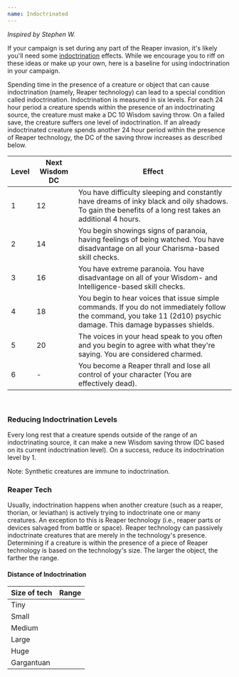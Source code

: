 ```yaml
---
name: Indoctrinated
---
```

_Inspired by Stephen W._

If your campaign is set during any part of the Reaper invasion, it's likely you'll need some
<a href="http://masseffect.wikia.com/wiki/Indoctrination" target="_blank">indoctrination</a> effects.
While we encourage you to riff on these ideas or make up your own, here is a baseline for using indoctrination in your
campaign.

Spending time in the presence of a creature or object that can cause indoctrination (namely, Reaper technology) can
lead to a special condition called indoctrination. Indoctrination is measured in six levels. For each 24 hour
period a creature spends within the presence of an indoctrinating source, the creature must make a DC 10 Wisdom saving throw.
On a failed save, the creature suffers one level of indoctrination. If an already indoctrinated creature spends another
24 hour period within the presence of Reaper technology, the DC of the saving throw increases as described below.

Level | Next Wisdom DC | Effect
--- | --- | ---
1 | 12 | You have difficulty sleeping and constantly have dreams of inky black and oily shadows. To gain the benefits of a long rest takes an additional 4 hours.
2 | 14 | You begin showings signs of paranoia, having feelings of being watched. You have disadvantage on all your Charisma-based skill checks.
3 | 16 | You have extreme paranoia. You have disadvantage on all of your Wisdom- and Intelligence-based skill checks.
4 | 18 | You begin to hear voices that issue simple commands. If you do not immediately follow the command, you take 11 (2d10) psychic damage. This damage bypasses shields.
5 | 20 | The voices in your head speak to you often and you begin to agree with what they're saying. You are considered charmed.
6 | - | You become a Reaper thrall and lose all control of your character (You are effectively dead).

<br>

### Reducing Indoctrination Levels
Every long rest that a creature spends outside of the range of an indoctrinating source, it can make a new
Wisdom saving throw (DC based on its current indoctrination level). On a success, reduce its indoctrination level by 1.

Note: Synthetic creatures are immune to indoctrination.

### Reaper Tech

Usually, indoctrination happens when another creature (such as a reaper, thorian, or leviathan) is actively trying to
indoctrinate one or many creatures. An exception to this is Reaper technology (i.e., reaper parts or devices salvaged from
battle or space). Reaper technology can passively indoctrinate creatures that are merely in the technology's presence.
Determining if a creature is within the presence of a piece of Reaper technology is based on the technology's size.
The larger the object, the farther the range.

#### Distance of Indoctrination
Size of tech | Range
--- | ---
Tiny | <me-distance length="30" />
Small | <me-distance length="100" />
Medium | <me-distance length="250" />
Large | <me-distance length="600" />
Huge | <me-distance length="6" large />
Gargantuan |  <me-distance length="60" large />
